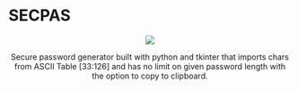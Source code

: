 # SECPAS

  <p align = "center">
  <img src="https://cdn-icons.flaticon.com/png/512/4531/premium/4531915.png?token=exp=1655983826~hmac=7d2e4ba38ec165be9600e670e44ce289">
  </p>

<p align = "center">
  Secure password generator built with python and tkinter that imports chars from ASCII Table [33:126] and has no limit on given password length with the option to copy   to clipboard.
</p>
